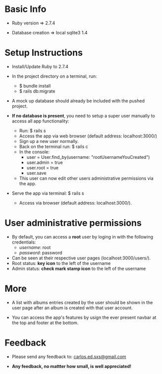 # Basic Info

* Ruby version => 2.7.4

* Database creation => local sqlite3 1.4

# Setup Instructions

* Install/Update Ruby to 2.7.4
* In the project directory on a terminal, run:
    - $ bundle install
    - $ rails db:migrate
* A mock up database should already be included with the pushed project.
* **If no database is present**, you need to setup a super user manually to access all app functionality:
    - Run: $ rails s
    - Access the app via web browser (default address: localhost:3000/)
    - Sign up a new user normally.
    - Back on the terminal run: $ rails c
    - In the console:
        - user = User.find_by(username: "rootUsernameYouCreated")
        - user.admin = true
        - user.root = true
        - user.save
    - This user can now edit other users administrative permissions via the app.

* Serve the app via terminal: $ rails s
    - Access via browser (default address: localhost:3000/).

# User administrative permissions

* By default, you can access a **root** user by loging in with the following credentials:
    - *username*: root
    - *password*: password
* Can be seen at their respective user pages (localhost:3000/users/<id>).
* Root status: **key icon** to the left of the username
* Admin status: **check mark stamp icon** to the left of the username

# More

* A list with albums entries created by the user should be shown in the user page after an album is created with that user account.

* You can access the app's features by usign the ever present navbar at the top and footer at the bottom.

# Feedback

* Please send any feedback to: carlos.ed.sxs@gmail.com

* **Any feedback, no mattter how small, is well appreciated!**